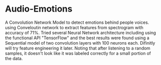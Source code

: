 # Audio-Emotions
A Convolution Network  Model to detect emotions behind people voices. using Conveloutin network to extract features from spectrogram with accuracy of 71%.
Tried several Neural Network architecture including using the functional API "TensorFlow" and the best results were found using a Sequential model of two convolution layers with 100 neurons each.
Difinitly will try feature engineering it later.
Noting that after listening to a random samples, it doesn't look like it was labeled correctly for a small portion of the data.
